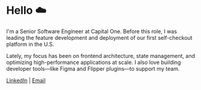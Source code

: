 # Hello ☁️

I'm a Senior Software Engineer at Capital One. Before this role, I was leading the feature
development and deployment of our first self-checkout platform in the U.S.

Lately, my focus has been on frontend architecture, state management, and
optimizing high-performance applications at scale. I also love building
developer tools—like Figma and Flipper plugins—to support my team.

[LinkedIn](https://www.linkedin.com/in/jackdunleavy/) |
[Email](mailto:dunleavyjack@gmail.com)
